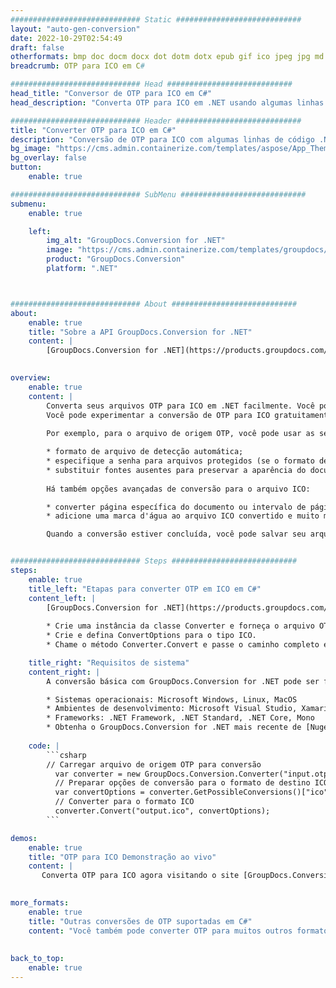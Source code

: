 ```yaml
---
############################# Static ############################
layout: "auto-gen-conversion"
date: 2022-10-29T02:54:49
draft: false
otherformats: bmp doc docm docx dot dotm dotx epub gif ico jpeg jpg md odt ott pdf png psd rtf tex tif tiff txt xps
breadcrumb: OTP para ICO em C#

############################# Head ############################
head_title: "Conversor de OTP para ICO em C#"
head_description: "Converta OTP para ICO em .NET usando algumas linhas de código. Use a API de conversão de documentos do GroupDocs para converter mais de 160 formatos de arquivo."

############################# Header ############################
title: "Converter OTP para ICO em C#"
description: "Conversão de OTP para ICO com algumas linhas de código .NET"
bg_image: "https://cms.admin.containerize.com/templates/aspose/App_Themes/V3/images/bg/header1.png"
bg_overlay: false
button:
    enable: true

############################# SubMenu ############################
submenu:
    enable: true

    left:
        img_alt: "GroupDocs.Conversion for .NET"
        image: "https://cms.admin.containerize.com/templates/groupdocs/images/product-logos/90x90-noborder/groupdocs-conversion-net.png"
        product: "GroupDocs.Conversion"
        platform: ".NET"



############################# About ############################
about:
    enable: true
    title: "Sobre a API GroupDocs.Conversion for .NET"
    content: |
        [GroupDocs.Conversion for .NET](https://products.groupdocs.com/conversion/net/) pode ser usado para converter Microsoft Word, Excel, PowerPoint, PDF, Visio e outros formatos. GroupDocs.Conversion é uma API independente que é adequada para sistemas internos e de back-end onde é necessário alto desempenho. Não depende de nenhum software como Microsoft ou Open Office.
    

overview:
    enable: true
    content: |
        Converta seus arquivos OTP para ICO em .NET facilmente. Você pode usar apenas algumas linhas de código C# em qualquer plataforma de sua escolha, como - Windows, Linux, macOS.
        Você pode experimentar a conversão de OTP para ICO gratuitamente e avaliar a qualidade dos resultados da conversão. Juntamente com cenários de conversão de arquivo simples, você pode tentar opções mais avançadas para carregar o arquivo de origem OTP e para salvar o resultado de saída ICO. 
        
        Por exemplo, para o arquivo de origem OTP, você pode usar as seguintes opções de carregamento:

        * formato de arquivo de detecção automática;
        * especifique a senha para arquivos protegidos (se o formato de arquivo suportar);
        * substituir fontes ausentes para preservar a aparência do documento.
        
        Há também opções avançadas de conversão para o arquivo ICO:

        * converter página específica do documento ou intervalo de páginas;
        * adicione uma marca d'água ao arquivo ICO convertido e muito mais.

        Quando a conversão estiver concluída, você pode salvar seu arquivo ICO no caminho do arquivo local ou em qualquer armazenamento de terceiros, como FTP, Amazon S3, Google Drive, Dropbox etc. Observe - para converter OTP para {{ TO}} não há necessidade de nenhum software adicional instalado - como MS Office, Open Office, Adobe Acrobat Reader etc.


############################# Steps ############################
steps:
    enable: true
    title_left: "Etapas para converter OTP em ICO em C#"
    content_left: |
        [GroupDocs.Conversion for .NET](https://products.groupdocs.com/conversion/net/) torna mais fácil para os desenvolvedores converter um arquivo OTP para ICO com algumas linhas de código.
        
        * Crie uma instância da classe Converter e forneça o arquivo OTP com o caminho completo
        * Crie e defina ConvertOptions para o tipo ICO.
        * Chame o método Converter.Convert e passe o caminho completo e o formato (ICO) como parâmetro

    title_right: "Requisitos de sistema"
    content_right: |
        A conversão básica com GroupDocs.Conversion for .NET pode ser feita em apenas algumas etapas simples. Nossas APIs são suportadas em todas as principais plataformas e sistemas operacionais. Antes de executar o código abaixo, certifique-se de ter os seguintes pré-requisitos instalados em seu sistema.

        * Sistemas operacionais: Microsoft Windows, Linux, MacOS
        * Ambientes de desenvolvimento: Microsoft Visual Studio, Xamarin, MonoDevelop
        * Frameworks: .NET Framework, .NET Standard, .NET Core, Mono
        * Obtenha o GroupDocs.Conversion for .NET mais recente de [Nuget](https://www.nuget.org/packages/groupdocs.conversion)
         
    code: |
        ```csharp    
        // Carregar arquivo de origem OTP para conversão
          var converter = new GroupDocs.Conversion.Converter("input.otp");
          // Preparar opções de conversão para o formato de destino ICO
          var convertOptions = converter.GetPossibleConversions()["ico"].ConvertOptions;
          // Converter para o formato ICO
          converter.Convert("output.ico", convertOptions);
        ```

demos:
    enable: true
    title: "OTP para ICO Demonstração ao vivo"
    content: |
       Converta OTP para ICO agora visitando o site [GroupDocs.Conversion App](https://products.groupdocs.app/conversion/family). A demonstração online tem as seguintes vantagens
          

more_formats:
    enable: true
    title: "Outras conversões de OTP suportadas em C#"
    content: "Você também pode converter OTP para muitos outros formatos de arquivo. Por favor, veja a lista abaixo."
       
       
back_to_top:
    enable: true
---
```

